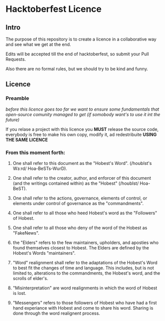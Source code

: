 # Hacktoberfest Licence

## Intro 
The purpose of this repository is to create a licence in a collaborative way and see what we get at the end.

Edits will be accepted till the end of hacktoberfest, so submit your Pull Requests. 

Also there are no formal rules, but we should try to be kind and funny. 

## Licence

### Preamble
*before this licence goes too far we want to ensure some fundamentals that open-source comunity managed to get (if somobody want's to use it int the future)*

If you relase a project with this licence you **MUST** release the source code, everybody is free to make his own copy, modify it, ad redestribuite **USING THE SAME LICENCE**     
 
### From this moment forth:


1. One shall refer to this document as the "Hobest's Word". (/hoʊbIst's Wɜːrd/    Hoa-BeSTs-WurD).

2. One shall refer to the creator, author, and enforcer of this document (and the writings contained within) as the "Hobest" (/hoʊbIst/    Hoa-BeST).

3. One shall refer to the actions, governance, elements of control, or elements under control of governance as the "commandments".

4. One shall refer to all those who heed Hobest's word as the "Followers" of Hobest.

5. One shall refer to all those who deny of the word of the Hobest as "FakeNews". 

6. the "Elders" refers to the few maintainers, upholders, and aposties who found themselves closest to Hobest. The Elders are defined by the Hobest's Words "maintainers".

7. "Word" realignment shall refer to the adaptations of the Hobest's Word to best fit the changes of time and language. This includes, but is not limited to, alterations to the commandments, the Hobest's word, and the scrolls of elder's.

8. "Misinterpretation" are word realignments in which the word of Hobest is lost.

9. "Messengers" refers to those followers of Hobest who have had a first hand experiance with Hobest and come to share his word. Sharing is done through the word realignent process.
